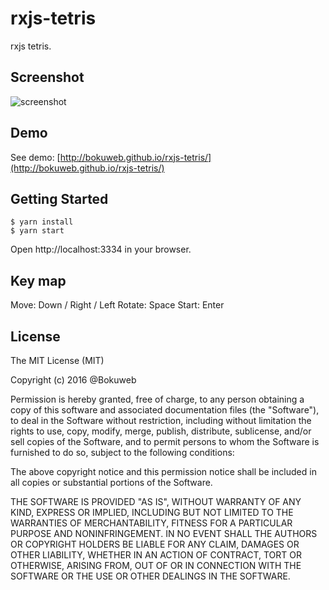 # rxjs-tetris

rxjs tetris.

## Screenshot

![screenshot](https://github.com/bokuweb/rxjs-tetris/blob/master/docs/screenshot.gif?raw=true)

## Demo

See demo: [http://bokuweb.github.io/rxjs-tetris/](http://bokuweb.github.io/rxjs-tetris/) 

## Getting Started

```
$ yarn install 
$ yarn start
```

Open http://localhost:3334 in your browser.

## Key map

Move: Down / Right / Left
Rotate: Space
Start: Enter

## License

The MIT License (MIT)

Copyright (c) 2016 @Bokuweb

Permission is hereby granted, free of charge, to any person obtaining a copy of this software and associated documentation files (the "Software"), to deal in the Software without restriction, including without limitation the rights to use, copy, modify, merge, publish, distribute, sublicense, and/or sell copies of the Software, and to permit persons to whom the Software is furnished to do so, subject to the following conditions:

The above copyright notice and this permission notice shall be included in all copies or substantial portions of the Software.

THE SOFTWARE IS PROVIDED "AS IS", WITHOUT WARRANTY OF ANY KIND, EXPRESS OR IMPLIED, INCLUDING BUT NOT LIMITED TO THE WARRANTIES OF MERCHANTABILITY, FITNESS FOR A PARTICULAR PURPOSE AND NONINFRINGEMENT. IN NO EVENT SHALL THE AUTHORS OR COPYRIGHT HOLDERS BE LIABLE FOR ANY CLAIM, DAMAGES OR OTHER LIABILITY, WHETHER IN AN ACTION OF CONTRACT, TORT OR OTHERWISE, ARISING FROM, OUT OF OR IN CONNECTION WITH THE SOFTWARE OR THE USE OR OTHER DEALINGS IN THE SOFTWARE.

